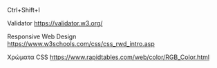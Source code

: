 Ctrl+Shift+I

Validator <https://validator.w3.org/>

Responsive Web Design <https://www.w3schools.com/css/css_rwd_intro.asp>

Χρώματα CSS <https://www.rapidtables.com/web/color/RGB_Color.html>
